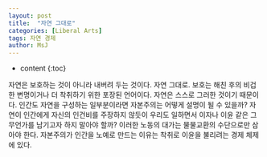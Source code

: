 ```yaml
---
layout: post
title:  "자연 그대로"
categories: [Liberal Arts]
tags: 자연 경제
author: MsJ
---
```


* content
{:toc}

자연은 보호하는 것이 아니라 내버려 두는 것이다. 자연 그대로. 보호는 해친 후의 비겁한 변명이거나 더 착취하기 위한 포장된 언어이다. 자연은 스스로 그러한 것이기 때문이다. 인간도 자연을 구성하는 일부분이라면 자본주의는 어떻게 설명이 될 수 있을까? 자연이 인간에게 자신의 인건비를 주장하지 않듯이 우리도 일하면서 이자나 이윤 같은 그 무언가를 남기고자 하지 말아야 할까? 이러한 노동의 대가는 물물교환의 수단으로만 삼아야 한다. 자본주의가 인간을 노예로 만드는 이유는 착취로 이윤을 불리려는 경제 체제에 있다.
